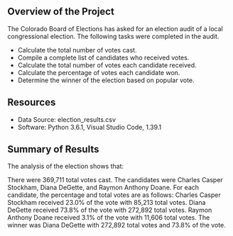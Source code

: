 ## Overview of the Project
The Colorado Board of Elections has asked for an election audit of a local congressional election. 
The following tasks were completed in the audit.

- Calculate the total number of votes cast.
- Compile a complete list of candidates who received votes.
- Calculate the total number of votes each candidate received.
- Calculate the percentage of votes each candidate won.
- Determine the winner of the election based on popular vote.

## Resources
- Data Source: election_results.csv
- Software: Python 3.6.1, Visual Studio Code, 1.39.1
## Summary of Results
The analysis of the election shows that:

There were 369,711 total votes cast.
The candidates were Charles Casper Stockham, Diana DeGette, and Raymon Anthony Doane.
For each candidate, the percentage and total votes are as follows:
Charles Casper Stockham received 23.0% of the vote with 85,213 total votes.
Diana DeGette received 73.8% of the vote with 272,892 total votes.
Raymon Anthony Doane received 3.1% of the vote with 11,606 total votes.
The winner was Diana DeGette with 272,892 total votes and 73.8% of the vote.


